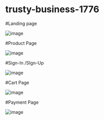 # trusty-business-1776

#Landing page

![image](https://user-images.githubusercontent.com/119391188/229413930-bd293a1c-3f7b-4a0c-a178-17881759c55f.png)

#Product Page

![image](https://user-images.githubusercontent.com/119391188/229414115-3e56555c-bd8d-4312-a457-68be86224e7a.png)


#Sign-In /SIgn-Up

![image](https://user-images.githubusercontent.com/119391188/229414338-5ff3fc19-645a-4c38-9226-f0f731e8482c.png)

#Cart Page

![image](https://user-images.githubusercontent.com/119391188/229414420-a85e502e-2f63-4d62-9523-d07d40007bcb.png)

#Payment Page

![image](https://user-images.githubusercontent.com/119391188/229414510-ae214b10-bd31-4ac2-920e-9bac209c99ef.png)
